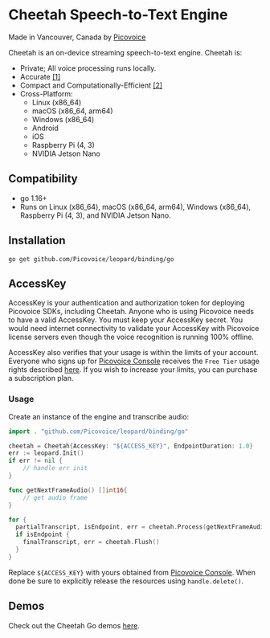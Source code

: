 # Cheetah Speech-to-Text Engine

Made in Vancouver, Canada by [Picovoice](https://picovoice.ai)

Cheetah is an on-device streaming speech-to-text engine. Cheetah is:

- Private; All voice processing runs locally.
- Accurate [[1]](https://github.com/Picovoice/speech-to-text-benchmark#results)
- Compact and Computationally-Efficient [[2]](https://github.com/Picovoice/speech-to-text-benchmark#results)
- Cross-Platform:
    - Linux (x86_64)
    - macOS (x86_64, arm64)
    - Windows (x86_64)
    - Android
    - iOS
    - Raspberry Pi (4, 3)
    - NVIDIA Jetson Nano

## Compatibility

- go 1.16+
- Runs on Linux (x86_64), macOS (x86_64, arm64), Windows (x86_64), Raspberry Pi (4, 3), and NVIDIA Jetson Nano.

## Installation

```console
go get github.com/Picovoice/leopard/binding/go
```

## AccessKey

AccessKey is your authentication and authorization token for deploying Picovoice SDKs, including Cheetah. Anyone who is
using Picovoice needs to have a valid AccessKey. You must keep your AccessKey secret. You would need internet
connectivity to validate your AccessKey with Picovoice license servers even though the voice recognition is running 100%
offline.

AccessKey also verifies that your usage is within the limits of your account. Everyone who signs up for
[Picovoice Console](https://console.picovoice.ai/) receives the `Free Tier` usage rights described
[here](https://picovoice.ai/pricing/). If you wish to increase your limits, you can purchase a subscription plan.

### Usage

Create an instance of the engine and transcribe audio:

```go
import . "github.com/Picovoice/leopard/binding/go"

cheetah = Cheetah{AccessKey: "${ACCESS_KEY}", EndpointDuration: 1.0}
err := leopard.Init()
if err != nil {
    // handle err init
}

func getNextFrameAudio() []int16{
    // get audio frame
}

for {
  partialTranscript, isEndpoint, err = cheetah.Process(getNextFrameAudio())
  if isEndpoint {
    finalTranscript, err = cheetah.Flush()
  }
}
```

Replace `${ACCESS_KEY}` with yours obtained from [Picovoice Console]((https://console.picovoice.ai/)). When done be sure
to explicitly release the resources using `handle.delete()`.

## Demos

Check out the Cheetah Go demos [here](/demo/go).
